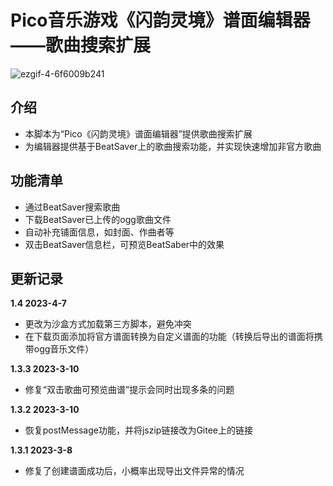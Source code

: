 # Pico音乐游戏《闪韵灵境》谱面编辑器——歌曲搜索扩展

![ezgif-4-6f6009b241](https://user-images.githubusercontent.com/51113234/222642553-81123dc7-3479-46f8-8a22-7665f8ad3653.gif)

## 介绍
 - 本脚本为“Pico《闪韵灵境》谱面编辑器”提供歌曲搜索扩展
 - 为编辑器提供基于BeatSaver上的歌曲搜索功能，并实现快速增加非官方歌曲

## 功能清单
 - 通过BeatSaver搜索歌曲
 - 下载BeatSaver已上传的ogg歌曲文件
 - 自动补充铺面信息，如封面、作曲者等
 - 双击BeatSaver信息栏，可预览BeatSaber中的效果


## 更新记录

**1.4 2023-4-7**
 - 更改为沙盒方式加载第三方脚本，避免冲突
 - 在下载页面添加将官方谱面转换为自定义谱面的功能（转换后导出的谱面将携带ogg音乐文件）

**1.3.3 2023-3-10**
 - 修复“双击歌曲可预览曲谱”提示会同时出现多条的问题

**1.3.2 2023-3-10**
 - 恢复postMessage功能，并将jszip链接改为Gitee上的链接

**1.3.1 2023-3-8**
 - 修复了创建谱面成功后，小概率出现导出文件异常的情况